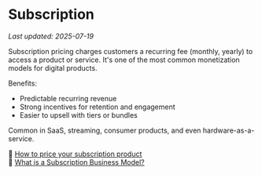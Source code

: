 # Subscription

_Last updated: 2025-07-19_

Subscription pricing charges customers a recurring fee (monthly, yearly) to access a product or service. It's one of the most common monetization models for digital products.

Benefits:
- Predictable recurring revenue
- Strong incentives for retention and engagement
- Easier to upsell with tiers or bundles

Common in SaaS, streaming, consumer products, and even hardware-as-a-service.

🔗 [How to price your subscription product](https://www.mindtheproduct.com/how-to-price-your-subscription-product-insights-and-examples-yuri-berchenko-product-partnerships-youtube/)  
🔗 [What is a Subscription Business Model?](https://www.salesforce.com/blog/move-to-subscription-revenue-model/)